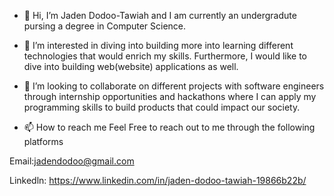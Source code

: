 - 👋 Hi, I’m Jaden Dodoo-Tawiah and I am currently an undergradute pursing a degree in Computer Science. 
- 👀 I’m interested in diving into building more into learning different technologies that would enrich my skills. Furthermore, I would like to dive into building web(website) applications as well. 
- 💞️ I’m looking to collaborate on different projects with software engineers through internship opportunities and hackathons where I can apply my  programming skills to build products that could impact our society.

- 📫 How to reach me 
Feel Free to reach out to me through the following platforms

Email:jadendodoo@gmail.com 

Linkedln: https://www.linkedin.com/in/jaden-dodoo-tawiah-19866b22b/

<!---
JadenD5321/JadenD5321 is a ✨ special ✨ repository because its `README.md` (this file) appears on your GitHub profile.
You can click the Preview link to take a look at your changes.
--->
